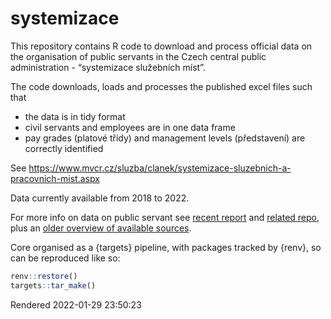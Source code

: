 
<!-- README.md is generated from README.Rmd. Please edit that file -->

# systemizace

<!-- badges: start -->
<!-- badges: end -->

This repository contains R code to download and process official data on
the organisation of public servants in the Czech central public
administration - “systemizace služebních míst”.

The code downloads, loads and processes the published excel files such
that

-   the data is in tidy format
-   civil servants and employees are in one data frame
-   pay grades (platové třídy) and management levels (představení) are
    correctly identified

See
<https://www.mvcr.cz/sluzba/clanek/systemizace-sluzebnich-a-pracovnich-mist.aspx>

Data currently available from 2018 to 2022.

For more info on data on public servant see [recent
report](https://idea.cerge-ei.cz/zpravy/statni-zamestnanci-a-urednici-kde-pracuji-a-za-kolik)
and [related repo](https://github.com/dan-bart/urednici_2021), plus an
[older overview of available
sources](https://petrbouchal.xyz/urednici/).

Core organised as a {targets} pipeline, with packages tracked by {renv},
so can be reproduced like so:

``` r
renv::restore()
targets::tar_make()
```

Rendered 2022-01-29 23:50:23
